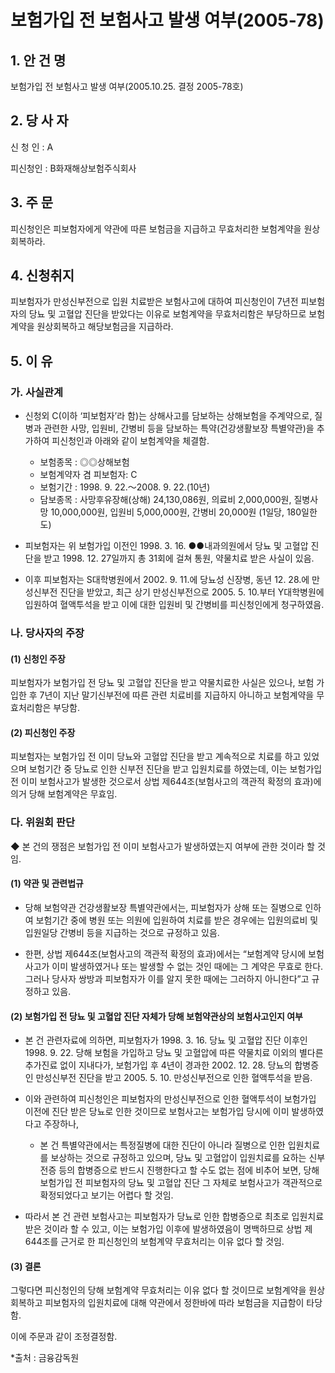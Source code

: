 # 보험가입 전 보험사고 발생 여부(2005-78)

## 1. 안 건 명  
보험가입 전 보험사고 발생 여부(2005.10.25. 결정 2005-78호)

## 2. 당 사 자

신 청 인 : A       

피신청인 : B화재해상보험주식회사

## 3. 주    문

피신청인은 피보험자에게 약관에 따른 보험금을 지급하고 무효처리한 보험계약을 원상회복하라.

## 4. 신청취지

피보험자가 만성신부전으로 입원 치료받은 보험사고에 대하여 피신청인이 7년전 피보험자의 당뇨 및 고혈압 진단을 받았다는 이유로 보험계약을 무효처리함은 부당하므로 보험계약을 원상회복하고 해당보험금을 지급하라. 

## 5. 이   유
  
### 가. 사실관계

* 신청외 C(이하 ‘피보험자’라 함)는 상해사고를 담보하는     상해보험을 주계약으로, 질병과 관련한 사망, 입원비, 간병비 등을 담보하는 특약(건강생활보장 특별약관)을 추가하여 피신청인과 아래와 같이 보험계약을 체결함. 
  
     - 보험종목  : ◎◎상해보험
     - 보험계약자 겸 피보험자: C
     - 보험기간  : 1998. 9. 22.～2008. 9. 22.(10년)
     - 담보종목  : 사망후유장해(상해) 24,130,086원, 
       의료비 2,000,000원, 질병사망 10,000,000원, 
       입원비 5,000,000원, 간병비 20,000원
       (1일당, 180일한도)

* 피보험자는 위 보험가입 이전인 1998. 3. 16. ●●내과의원에서 당뇨 및 고혈압 진단을 받고 1998. 12. 27일까지 총 31회에 걸쳐 통원, 약물치료 받은 사실이 있음. 

* 이후 피보험자는 S대학병원에서 2002. 9. 11.에 당뇨성 신장병, 동년 12. 28.에 만성신부전 진단을 받았고, 최근 상기 만성신부전으로 2005. 5. 10.부터 Y대학병원에 입원하여 혈액투석을 받고 이에 대한 입원비 및 간병비를 피신청인에게 청구하였음.

### 나. 당사자의 주장

#### (1) 신청인 주장

피보험자가 보험가입 전 당뇨 및 고혈압 진단을 받고 약물치료한 사실은 있으나, 보험 가입한 후 7년이 지난 말기신부전에 따른 관련 치료비를 지급하지 아니하고 보험계약을 무효처리함은 부당함.

#### (2) 피신청인 주장

피보험자는 보험가입 전 이미 당뇨와 고혈압 진단을 받고 계속적으로 치료를 하고 있었으며 보험기간 중 당뇨로 인한 신부전 진단을 받고 입원치료를 하였는데, 이는 보험가입 전 이미 보험사고가 발생한 것으로서 상법 제644조(보험사고의 객관적 확정의 효과)에 의거 당해 보험계약은 무효임.

### 다. 위원회 판단

◆ 본 건의 쟁점은 보험가입 전 이미 보험사고가 발생하였는지 여부에 관한 것이라 할 것임.

#### (1) 약관 및 관련법규

* 당해 보험약관 건강생활보장 특별약관에서는, 피보험자가 상해 또는 질병으로 인하여 보험기간 중에 병원 또는 의원에 입원하여 치료를 받은 경우에는 입원의료비 및 입원일당 간병비 등을 지급하는 것으로 규정하고 있음.

* 한편, 상법 제644조(보험사고의 객관적 확정의 효과)에서는 “보험계약 당시에 보험사고가 이미 발생하였거나 또는 발생할 수 없는 것인 때에는 그 계약은 무효로 한다. 그러나 당사자 쌍방과 피보험자가 이를 알지 못한 때에는 그러하지 아니한다”고 규정하고 있음. 


#### (2) 보험가입 전 당뇨 및 고혈압 진단 자체가 당해 보험약관상의 보험사고인지 여부

* 본 건 관련자료에 의하면, 피보험자가 1998. 3. 16. 당뇨 및 고혈압 진단 이후인 1998. 9. 22. 당해 보험을 가입하고 당뇨 및 고혈압에 따른 약물치료 이외의 별다른 추가진료 없이 지내다가, 보험가입 후 4년이 경과한 2002. 12. 28. 당뇨의 합병증인 만성신부전 진단을 받고 2005. 5. 10. 만성신부전으로 인한 혈액투석을 받음.

* 이와 관련하여 피신청인은 피보험자의 만성신부전으로 인한 혈액투석이 보험가입 이전에 진단 받은 당뇨로 인한 것이므로 보험사고는 보험가입 당시에 이미 발생하였다고 주장하나, 
 
  * 본 건 특별약관에서는 특정질병에 대한 진단이 아니라 질병으로 인한 입원치료를 보상하는 것으로 규정하고 있으며, 당뇨 및 고혈압이 입원치료를 요하는 신부전증 등의 합병증으로 반드시 진행한다고 할 수도 없는 점에 비추어 보면, 당해 보험가입 전 피보험자의 당뇨 및 고혈압 진단 그 자체로 보험사고가 객관적으로 확정되었다고 보기는 어렵다 할 것임.

* 따라서 본 건 관련 보험사고는 피보험자가 당뇨로 인한 합병증으로 최초로 입원치료 받은 것이라 할 수 있고, 이는 보험가입 이후에 발생하였음이 명백하므로 상법 제644조를 근거로 한 피신청인의 보험계약 무효처리는 이유 없다 할 것임.  

#### (3) 결론

  그렇다면 피신청인의 당해 보험계약 무효처리는 이유 없다 할 것이므로 보험계약을 원상회복하고 피보험자의 입원치료에 대해 약관에서 정한바에 따라 보험금을 지급함이 타당함.

이에 주문과 같이 조정결정함. 


*출처 : 금융감독원